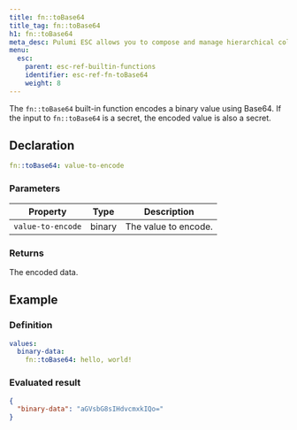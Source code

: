 ```yaml
---
title: fn::toBase64
title_tag: fn::toBase64
h1: fn::toBase64
meta_desc: Pulumi ESC allows you to compose and manage hierarchical collections of configuration and secrets and consume them in various ways.
menu:
  esc:
    parent: esc-ref-builtin-functions
    identifier: esc-ref-fn-toBase64
    weight: 8
---
```


The `fn::toBase64` built-in function encodes a binary value using Base64. If the input to `fn::toBase64` is a secret, the encoded value is also a secret.

## Declaration

```yaml
fn::toBase64: value-to-encode
```

### Parameters

| Property          | Type   | Description                                                       |
|-------------------|--------|-------------------------------------------------------------------|
| `value-to-encode` | binary | The value to encode.

### Returns

The encoded data.

## Example

### Definition

```yaml
values:
  binary-data:
    fn::toBase64: hello, world!
```

### Evaluated result

```json
{
  "binary-data": "aGVsbG8sIHdvcmxkIQo="
}
```
